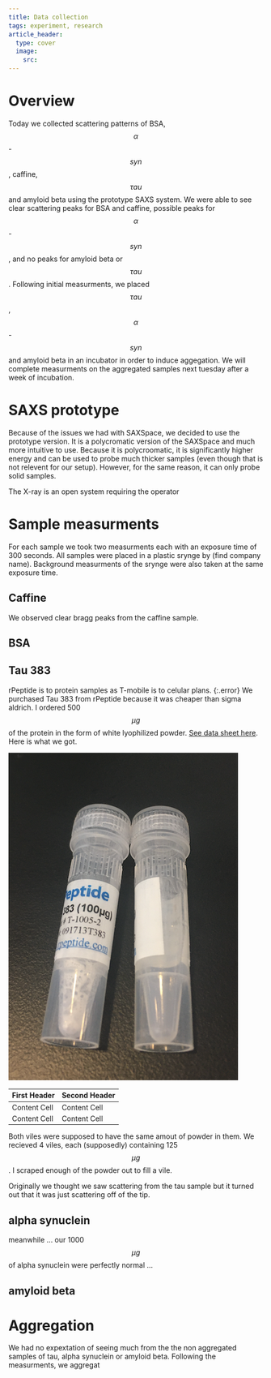 ```yaml
---
title: Data collection
tags: experiment, research 
article_header:
  type: cover
  image:
    src: 
---
```


# Overview 
Today we collected scattering patterns of BSA, $$\alpha$$-$$syn$$, caffine, $$\tau au$$ and amyloid beta using the prototype SAXS system. We were able to see clear scattering peaks for BSA and caffine, possible peaks for $$\alpha$$-$$syn$$, and no peaks for amyloid beta or $$\tau au$$. Following initial measurments,  we placed $$\tau au$$, $$\alpha$$-$$syn$$ and amyloid beta in an incubator in order to induce aggegation. We will complete measurments on the aggregated samples next tuesday after a week of incubation. 

# SAXS prototype

Because of the issues we had with SAXSpace, we decided to use the prototype version. It is a polycromatic version of the SAXSpace and much more intuitive to use. Because it is polycroomatic, it is significantly higher energy and can be used to probe much thicker samples (even though that is not relevent for our setup). However, for the same reason, it can only probe solid samples. 

The X-ray is an open system requiring the operator 

# Sample measurments 
For each sample we took two measurments each with an exposure time of 300 seconds. All samples were placed in a plastic srynge by (find company name). Background measurments of the srynge were also taken at the same exposure time. 
## Caffine 
We observed clear bragg peaks from the caffine sample. 
## BSA

## Tau 383
rPeptide is to protein samples as T-mobile is to celular plans.
{:.error}
We purchased Tau 383 from rPeptide because it was cheaper than sigma aldrich. I ordered 500 $$\mu g$$ of the protein in the form of white lyophilized powder. [See data sheet here](https://www.rpeptide.com/_code/_dyn_images/products/data-sheet/T-1005-Tau-383-Revised.pdf).  Here is what we got. 

 
 
<img class="image image--sm" src="/files/lies.png">

| First Header  | Second Header |
| ------------- | ------------- |
| Content Cell  | Content Cell  |
| Content Cell  | Content Cell  |

Both viles were supposed to have the same amout of powder in them. We recieved 4 viles, each (supposedly) containing 125 $$\mu g$$. I scraped enough of the powder out to fill a vile. 


Originally we thought we saw scattering from the tau sample but it turned out that it was just scattering off of the tip. 
## alpha synuclein 
meanwhile ... our 1000 $$\mu g$$ of alpha synuclein were perfectly normal ...
## amyloid beta
# Aggregation

We had no expextation of seeing much from the the non aggregated samples of tau, alpha synuclein or amyloid beta. Following the measurments, we aggregat
